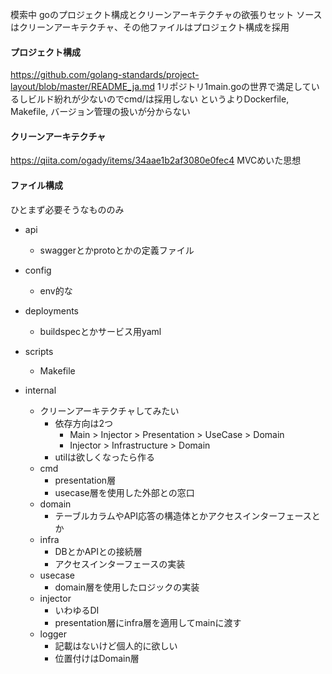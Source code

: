 
模索中
goのプロジェクト構成とクリーンアーキテクチャの欲張りセット
ソースはクリーンアーキテクチャ、その他ファイルはプロジェクト構成を採用

#### プロジェクト構成
https://github.com/golang-standards/project-layout/blob/master/README_ja.md
1リポジトリ1main.goの世界で満足しているしビルド紛れが少ないのでcmd/は採用しない
というよりDockerfile, Makefile, バージョン管理の扱いが分からない

#### クリーンアーキテクチャ
https://qiita.com/ogady/items/34aae1b2af3080e0fec4
MVCめいた思想

####  ファイル構成

ひとまず必要そうなもののみ

- api
    - swaggerとかprotoとかの定義ファイル

- config
    - env的な

- deployments
    - buildspecとかサービス用yaml

- scripts
    - Makefile

- internal
    - クリーンアーキテクチャしてみたい
        - 依存方向は2つ
            - Main > Injector > Presentation > UseCase > Domain
            - Injector > Infrastructure > Domain
        - utilは欲しくなったら作る
    - cmd
        - presentation層
        - usecase層を使用した外部との窓口
    - domain
        - テーブルカラムやAPI応答の構造体とかアクセスインターフェースとか
    - infra
        - DBとかAPIとの接続層
        - アクセスインターフェースの実装
    - usecase
        - domain層を使用したロジックの実装
    - injector
        - いわゆるDI
        - presentation層にinfra層を適用してmainに渡す
    - logger
        - 記載はないけど個人的に欲しい
        - 位置付けはDomain層

